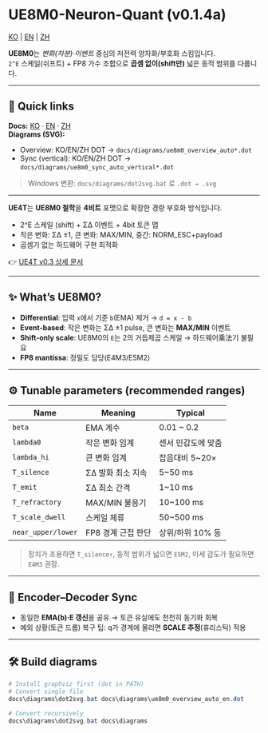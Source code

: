 # UE8M0-Neuron-Quant (v0.1.4a)

[KO](README.md) | [EN](README_en.md) | [ZH](README_zh.md)

**UE8M0**는 *변화(차분)*·*이벤트* 중심의 저전력 양자화/부호화 스킴입니다.  
`2^E` 스케일(쉬프트) + FP8 가수 조합으로 **곱셈 없이(shift만)** 넓은 동적 범위를 다룹니다.

---

## 🧭 Quick links
**Docs:** [KO](docs/algorithm_full_ko.md) · [EN](docs/algorithm_full_en.md) · [ZH](docs/algorithm_full_zh.md)  
**Diagrams (SVG):**  
- Overview: KO/EN/ZH DOT → `docs/diagrams/ue8m0_overview_auto*.dot`  
- Sync (vertical): KO/EN/ZH DOT → `docs/diagrams/ue8m0_sync_auto_vertical*.dot`  

> Windows 변환: `docs/diagrams/dot2svg.bat` 로 `.dot → .svg`

---

**UE4T**는 **UE8M0 철학**을 **4비트** 포맷으로 확장한 경량 부호화 방식입니다.  
- 2^E 스케일 (shift) + ΣΔ 이벤트 + 4bit 토큰 맵  
- 작은 변화: ΣΔ ±1, 큰 변화: MAX/MIN, 중간: NORM_ESC+payload  
- 곱셈기 없는 하드웨어 구현 최적화  

👉 [UE4T v0.3 상세 문서](docs/ue4t_format_v.0.3.md)

---

## ✨ What’s UE8M0?
- **Differential**: 입력 `x`에서 기준 `b`(EMA) 제거 → `d = x - b`  
- **Event-based**: 작은 변화는 ΣΔ ±1 pulse, 큰 변화는 **MAX/MIN** 이벤트  
- **Shift-only scale**: UE8M0의 `E`는 2의 거듭제곱 스케일 → 하드웨어乘法기 불필요  
- **FP8 mantissa**: 정밀도 담당(E4M3/E5M2)

---

## ⚙️ Tunable parameters (recommended ranges)
| Name | Meaning | Typical |
|---|---|---|
| `beta` | EMA 계수 | 0.01 ~ 0.2 |
| `lambda0` | 작은 변화 임계 | 센서 민감도에 맞춤 |
| `lambda_hi` | 큰 변화 임계 | 잡음대비 5~20× |
| `T_silence` | ΣΔ 발화 최소 지속 | 5~50 ms |
| `T_emit` | ΣΔ 최소 간격 | 1~10 ms |
| `T_refractory` | MAX/MIN 불응기 | 10~100 ms |
| `T_scale_dwell` | 스케일 체류 | 50~500 ms |
| `near_upper/lower` | FP8 경계 근접 판단 | 상위/하위 10% 등 |

> 장치가 조용하면 `T_silence↑`, 동적 범위가 넓으면 `E5M2`, 미세 감도가 필요하면 `E4M3` 권장.

---

## 🔁 Encoder–Decoder Sync
- 동일한 **EMA(b)·E 갱신**을 공유 → 토큰 유실에도 천천히 동기화 회복
- 예외 상황(토큰 드롭) 복구 팁: q가 경계에 몰리면 **SCALE 추정**(휴리스틱) 적용

---

## 🛠️ Build diagrams
```powershell
# Install graphviz first (dot in PATH)
# Convert single file
docs\diagrams\dot2svg.bat docs\diagrams\ue8m0_overview_auto_en.dot

# Convert recursively
docs\diagrams\dot2svg.bat docs\diagrams
